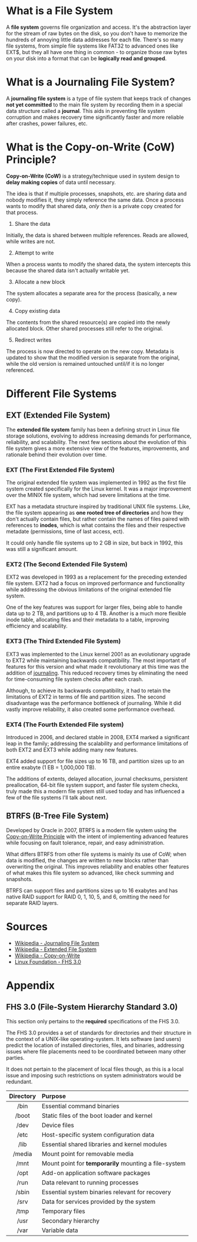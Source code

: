 # What is a File System
A **file system** governs file organization and access. It's the abstraction layer for the stream of raw bytes on the 
disk, so you don't have to memorize the hundreds of annoying little data addresses for each file. There's so many file
systems, from simple file systems like FAT32 to advanced ones like EXT$, but they all have one thing in common - to 
organize those raw bytes on your disk into a format that can be **logically read and grouped**.

# What is a Journaling File System?
A **journaling file system** is a type of file system that keeps track of changes **not yet committed** to the main 
file system by recording them in a special data structure called a **journal**. This aids in preventing file system
corruption and makes recovery time significantly faster and more reliable after crashes, power failures, etc.

# What is the Copy-on-Write (CoW) Principle?
**Copy-on-Write (CoW)** is a strategy/technique used in system design to **delay making copies** of data until 
necessary.

The idea is that if multiple processes, snapshots, etc. are sharing data and nobody modifies it, they simply
reference the same data. Once a process wants to modify that shared data, *only then* is a private copy created for that
process.

1. Share the data

Initially, the data is shared between multiple references. Reads are allowed, while writes are not.

2. Attempt to write
	
When a process wants to modify the shared data, the system intercepts this because the shared data isn't actually
writable yet.

3. Allocate a new block

The system allocates a separate area for the process (basically, a new copy).

4. Copy existing data

The contents from the shared resource(s) are copied into the newly allocated block. Other shared processes still refer
to the original.

5. Redirect writes
	
The process is now directed to operate on the new copy. Metadata is updated to show that the modified version is 
separate from the original, while the old version is remained untouched until/if it is no longer referenced.

# Different File Systems
## EXT (Extended File System)
The **extended file system** family has been a defining struct in Linux file storage solutions, evolving to address 
increasing demands for performance, reliability, and scalability. The next few sections about the evolution of this file
system gives a more extensive view of the features, improvements, and rationale behind their evolution over time.

### EXT (The First Extended File System)
The original extended file system was implemented in 1992 as the first file system created specifically for the Linux
kernel. It was a major improvement over the MINIX file system, which had severe limitations at the time.

EXT has a metadata structure inspired by traditional UNIX file systems. Like, the file system appearing as **one 
rooted tree of directories** and how they don't actually contain files, but rather contain the names of files paired 
with references to **inodes**, which is what contains the files and their respective metadate (permissions, time of last
access, ect).

It could only handle file systems up to 2 GB in size, but back in 1992, this was still a significant amount.

### EXT2 (The Second Extended File System)
EXT2 was developed in 1993 as a replacement for the preceding extended file system. EXT2 had a focus on improved 
performance and functionality while addressing the obvious limitations of the original extended file system.

One of the key features was support for larger files, being able to handle data up to 2 TB, and partitions up to 4 TB.
Another is a much more flexible inode table, allocating files and their metadata to a table, improving efficiency
and scalability.

### EXT3 (The Third Extended File System)
EXT3 was implemented to the Linux kernel 2001 as an evolutionary upgrade to EXT2 while maintaining backwards 
compatibility. The most important of features for this version and what made it revolutionary at this time was the 
addition of [journaling](#what-is-a-journaling-file-system). This reduced recovery times by eliminating the need for
time-consuming file system checks after each crash.

Although, to achieve its backwards compatibility, it had to retain the limitations of EXT2 in terms of file and
partition sizes. The second disadvantage was the performance bottleneck of journaling. While it did vastly improve 
reliability, it also created some performance overhead.

### EXT4 (The Fourth Extended File system)
Introduced in 2006, and declared stable in 2008, EXT4 marked a significant leap in the family; addressing the 
scalability and performance limitations of both EXT2 and EXT3 while adding many new features.

EXT4 added support for file sizes up to 16 TB, and partition sizes up to an entire exabyte (1 EB = 1,000,000 TB).

The additions of extents, delayed allocation, journal checksums, persistent preallocation, 64-bit file system support,
and faster file system checks, truly made this a modern file system still used today and has influenced a few of the
file systems I'll talk about next.

## BTRFS (B-Tree File System)
Developed by Oracle in 2007, BTRFS is a modern file system using the
[Copy-on-Write Principle](#what-is-the-copy-on-write-cow-principle) with the intent of implementing advanced features
while focusing on fault tolerance, repair, and easy administration.

What differs BTRFS from other file systems is mainly its use of CoW; when data is modified, the changes are written 
to new blocks rather than overwriting the original. This improves reliability and enables other features of what makes
this file system so advanced, like check summing and snapshots.

BTRFS can support files and partitions sizes up to 16 exabytes and has native RAID support for RAID 0, 1, 10, 5, and 6,
omitting the need for separate RAID layers.

# Sources
- [Wikipedia - Journaling File System](https://en.wikipedia.org/wiki/Journaling_file_system)
- [Wikipedia - Extended File System](https://en.wikipedia.org/wiki/Extended_file_system)
- [Wikipedia - Copy-on-Write](https://en.wikipedia.org/wiki/Copy-on-write)
- [Linux Foundation - FHS 3.0](https://refspecs.linuxfoundation.org/FHS_3.0/fhs/index.html)

# Appendix
## FHS 3.0 (File-System Hierarchy Standard 3.0)
This section only pertains to the **required** specifications of the FHS 3.0.

The FHS 3.0 provides a set of standards for directories and their structure in the context of a UNIX-like 
operating-system. It lets software (and users) predict the location of installed directories, files, and binaries,
addressing issues where file placements need to be coordinated between many other parties.

It does not pertain to the placement of local files though, as this is a local issue and imposing such restrictions 
on system administrators would be redundant.

| Directory | Purpose                                                |
|:---------:|:-------------------------------------------------------|
|   /bin    | Essential command binaries                             |
|   /boot   | Static files of the boot loader and kernel             |
|   /dev    | Device files                                           |
|   /etc    | Host-specific system configuration data                |
|   /lib    | Essential shared libraries and kernel modules          |
|  /media   | Mount point for removable media                        |
|   /mnt    | Mount point for **temporarily** mounting a file-system |
|   /opt    | Add-on application software packages                   |
|   /run    | Data relevant to running processes                     |
|   /sbin   | Essential system binaries relevant for recovery        |
|   /srv    | Data for services provided by the system               |
|   /tmp    | Temporary files                                        |
|   /usr    | Secondary hierarchy                                    |
|   /var    | Variable data                                          |
